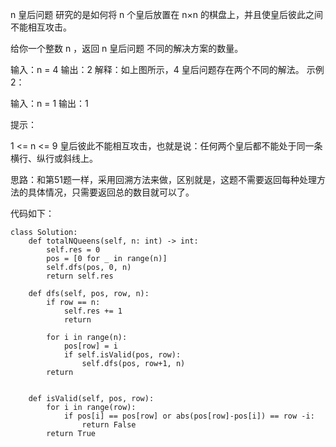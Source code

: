 n 皇后问题 研究的是如何将 n 个皇后放置在 n×n 的棋盘上，并且使皇后彼此之间不能相互攻击。

给你一个整数 n ，返回 n 皇后问题 不同的解决方案的数量。

 输入：n = 4
输出：2
解释：如上图所示，4 皇后问题存在两个不同的解法。
示例 2：

输入：n = 1
输出：1
 

提示：

1 <= n <= 9
皇后彼此不能相互攻击，也就是说：任何两个皇后都不能处于同一条横行、纵行或斜线上。



思路：和第51题一样，采用回溯方法来做，区别就是，这题不需要返回每种处理方法的具体情况，只需要返回总的数目就可以了。

代码如下：
```
class Solution:
    def totalNQueens(self, n: int) -> int:
        self.res = 0
        pos = [0 for _ in range(n)]
        self.dfs(pos, 0, n)
        return self.res
    
    def dfs(self, pos, row, n):
        if row == n:
            self.res += 1
            return
        
        for i in range(n):
            pos[row] = i
            if self.isValid(pos, row):
                self.dfs(pos, row+1, n)
        return 

    
    def isValid(self, pos, row):
        for i in range(row):
            if pos[i] == pos[row] or abs(pos[row]-pos[i]) == row -i:
                return False
        return True

```